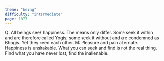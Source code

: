 ```yaml
---
theme: "being"
difficulty: "intermediate"
page: 1877
---
```


Q: All beings seek happiness. The means only differ. Some seek it within and are therefore called Yogis; some seek it without and are condemned as Bhogis. Yet they need each other. M: Pleasure and pain alternate. Happiness is unshakable. What you can seek and find is not the real thing. Find what you have never lost, find the inalienable.